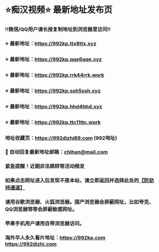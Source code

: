 # ⭐️痴汉视频⭐️ 最新地址发布页

### ‼️微信/QQ用户请长按复制地址到浏览器里访问‼️

### ⭐️ 最新地址：https://992kp.ttx8ttx.xyz

### ⭐️ 最新地址：https://992kp.qqe6qqe.xyz

### ⭐️ 最新地址：https://992kp.rrk44rrk.work

### ⭐️ 最新地址：https://992kp.ssh5ssh.xyz

### ⭐️ 最新地址：https://992kp.hhd4hhd.xyz

### ⭐️ 最新地址：https://992kp.ttc11ttc.work



### 地址收藏页：https://992dizhi89.com (992地址)
### 📧 自动回复最新地址邮箱：chihan@mail.com
### 紧急提醒！近期非法跳转等活动频发
### 如果点击网址进入后发现不是本站，请立即返回并选择此处的[【防劫持通道】](https://23.224.130.222:7583)
### 请用谷歌浏览器、火狐浏览器。国产浏览器会屏蔽网址，比如夸克、QQ浏览器等等会屏蔽敏感网址。
### 苹果手机用户请用自带浏览器访问。
### 海外华人永久看片地址：https://992kp.com  https://992dizhi.com
